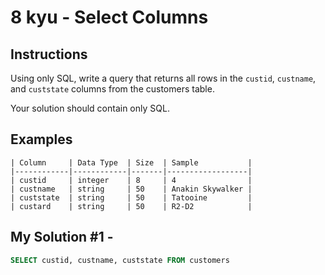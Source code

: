 # 8 kyu - Select Columns
## Instructions
Using only SQL, write a query that returns all rows in the `custid`, `custname`, and `custstate` columns from the customers table.

Your solution should contain only SQL.

## Examples
```
| Column     | Data Type  | Size  | Sample           |
|------------|------------|-------|------------------|
| custid     | integer    | 8     | 4                |
| custname   | string     | 50    | Anakin Skywalker |
| custstate  | string     | 50    | Tatooine         |
| custard    | string     | 50    | R2-D2            |
```

## My Solution #1 - 
```sql
SELECT custid, custname, custstate FROM customers
```